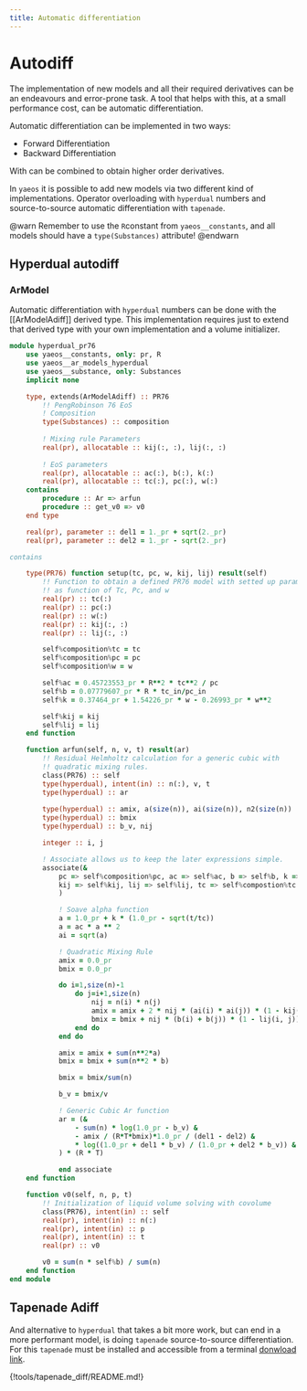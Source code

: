 ```yaml
---
title: Automatic differentiation
---
```

# Autodiff
The implementation of new models and all their required derivatives can be
an endeavours and error-prone task. A tool that helps with this, at a small
performance cost, can be automatic differentiation. 

Automatic differentiation can be implemented in two ways:

- Forward Differentiation
- Backward Differentiation

With can be combined to obtain higher order derivatives.

In `yaeos` it is possible to add new models via two different kind of
implementations. Operator overloading with `hyperdual` numbers and
source-to-source automatic differentiation with `tapenade`.

@warn
Remember to use the `R`constant from `yaeos__constants`, and all models
should have a `type(Substances)` attribute!
@endwarn

## Hyperdual autodiff

### ArModel
Automatic differentiation with `hyperdual` numbers can be done with the
[[ArModelAdiff]] derived type. This implementation requires just to extend
that derived type with your own implementation and a volume initializer.

```fortran
module hyperdual_pr76
    use yaeos__constants, only: pr, R
    use yaeos__ar_models_hyperdual
    use yaeos__substance, only: Substances
    implicit none

    type, extends(ArModelAdiff) :: PR76
        !! PengRobinson 76 EoS
        ! Composition
        type(Substances) :: composition
        
        ! Mixing rule Parameters
        real(pr), allocatable :: kij(:, :), lij(:, :)
        
        ! EoS parameters
        real(pr), allocatable :: ac(:), b(:), k(:)
        real(pr), allocatable :: tc(:), pc(:), w(:)
    contains
        procedure :: Ar => arfun
        procedure :: get_v0 => v0
    end type

    real(pr), parameter :: del1 = 1._pr + sqrt(2._pr)
    real(pr), parameter :: del2 = 1._pr - sqrt(2._pr)

contains

    type(PR76) function setup(tc, pc, w, kij, lij) result(self)
        !! Function to obtain a defined PR76 model with setted up parameters
        !! as function of Tc, Pc, and w
        real(pr) :: tc(:)
        real(pr) :: pc(:)
        real(pr) :: w(:)
        real(pr) :: kij(:, :)
        real(pr) :: lij(:, :)

        self%composition%tc = tc
        self%composition%pc = pc
        self%composition%w = w

        self%ac = 0.45723553_pr * R**2 * tc**2 / pc
        self%b = 0.07779607_pr * R * tc_in/pc_in
        self%k = 0.37464_pr + 1.54226_pr * w - 0.26993_pr * w**2

        self%kij = kij
        self%lij = lij
    end function

    function arfun(self, n, v, t) result(ar)
        !! Residual Helmholtz calculation for a generic cubic with
        !! quadratic mixing rules.
        class(PR76) :: self
        type(hyperdual), intent(in) :: n(:), v, t
        type(hyperdual) :: ar
    
        type(hyperdual) :: amix, a(size(n)), ai(size(n)), n2(size(n))
        type(hyperdual) :: bmix
        type(hyperdual) :: b_v, nij

        integer :: i, j

        ! Associate allows us to keep the later expressions simple.
        associate(&
            pc => self%composition%pc, ac => self%ac, b => self%b, k => self%k,&
            kij => self%kij, lij => self%lij, tc => self%compostion%tc & 
            )

            ! Soave alpha function
            a = 1.0_pr + k * (1.0_pr - sqrt(t/tc))
            a = ac * a ** 2
            ai = sqrt(a)

            ! Quadratic Mixing Rule
            amix = 0.0_pr
            bmix = 0.0_pr

            do i=1,size(n)-1
                do j=i+1,size(n)
                    nij = n(i) * n(j)
                    amix = amix + 2 * nij * (ai(i) * ai(j)) * (1 - kij(i, j))
                    bmix = bmix + nij * (b(i) + b(j)) * (1 - lij(i, j))
                end do
            end do

            amix = amix + sum(n**2*a)
            bmix = bmix + sum(n**2 * b)

            bmix = bmix/sum(n)

            b_v = bmix/v

            ! Generic Cubic Ar function
            ar = (&
                - sum(n) * log(1.0_pr - b_v) &
                - amix / (R*T*bmix)*1.0_pr / (del1 - del2) &
                * log((1.0_pr + del1 * b_v) / (1.0_pr + del2 * b_v)) &
            ) * (R * T)

            end associate
    end function

    function v0(self, n, p, t)
        !! Initialization of liquid volume solving with covolume
        class(PR76), intent(in) :: self
        real(pr), intent(in) :: n(:)
        real(pr), intent(in) :: p
        real(pr), intent(in) :: t
        real(pr) :: v0

        v0 = sum(n * self%b) / sum(n)
    end function
end module
```


## Tapenade Adiff
And alternative to `hyperdual` that takes a bit more work, but can end in a more
performant model, is doing `tapenade` source-to-source differentiation. For
this `tapenade` must be installed and accessible from a terminal 
[donwload link](https://tapenade.gitlabpages.inria.fr/userdoc/build/html/download.html).

{!tools/tapenade_diff/README.md!}
